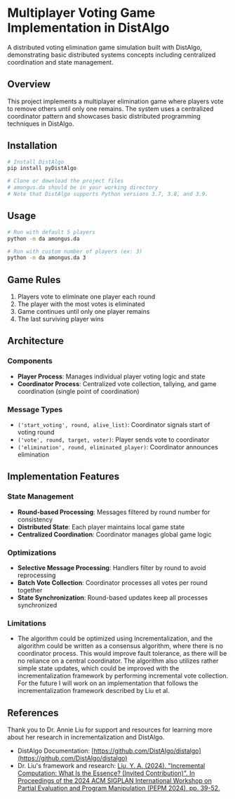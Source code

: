 # Multiplayer Voting Game Implementation in DistAlgo

A distributed voting elimination game simulation built with DistAlgo, demonstrating basic distributed systems concepts including centralized coordination and state management.

## Overview

This project implements a multiplayer elimination game where players vote to remove others until only one remains. The system uses a centralized coordinator pattern and showcases basic distributed programming techniques in DistAlgo.

## Installation

```bash
# Install DistAlgo
pip install pyDistAlgo

# Clone or download the project files
# amongus.da should be in your working directory
# Note that DistAlgo supports Python versions 3.7, 3.8, and 3.9.
```

## Usage

```bash
# Run with default 5 players
python -m da amongus.da

# Run with custom number of players (ex: 3)
python -m da amongus.da 3
```

## Game Rules

1. Players vote to eliminate one player each round
2. The player with the most votes is eliminated
3. Game continues until only one player remains
4. The last surviving player wins

## Architecture

### Components

- **Player Process**: Manages individual player voting logic and state
- **Coordinator Process**: Centralized vote collection, tallying, and game coordination (single point of coordination)

### Message Types

- `('start_voting', round, alive_list)`: Coordinator signals start of voting round
- `('vote', round, target, voter)`: Player sends vote to coordinator
- `('elimination', round, eliminated_player)`: Coordinator announces elimination

## Implementation Features

### State Management

- **Round-based Processing**: Messages filtered by round number for consistency
- **Distributed State**: Each player maintains local game state
- **Centralized Coordination**: Coordinator manages global game logic

### Optimizations

- **Selective Message Processing**: Handlers filter by round to avoid reprocessing
- **Batch Vote Collection**: Coordinator processes all votes per round together
- **State Synchronization**: Round-based updates keep all processes synchronized

### Limitations

- The algorithm could be optimized using Incrementalization, and the algorithm could be written as a consensus algorithm, where there is no coordinator process. This would improve fault tolerance, as there will be no reliance on a central coordinator. The algorithm also utilizes rather simple state updates, which could be improved with the incrementalization framework by performing incremental vote collection. For the future I will work on an implementation that follows the incrementalization framework described by Liu et al.

## References

Thank you to Dr. Annie Liu for support and resources for learning more about her research in incrementalization and DistAlgo.

- DistAlgo Documentation: [https://github.com/DistAlgo/distalgo](https://github.com/DistAlgo/distalgo)
- Dr. Liu's framework and research: [Liu, Y. A. (2024). "Incremental Computation: What Is the Essence? (Invited Contribution)". In Proceedings of the 2024 ACM SIGPLAN International Workshop on Partial Evaluation and Program Manipulation (PEPM 2024), pp. 39-52.](https://dl.acm.org/doi/10.1145/3635800.3637447)
